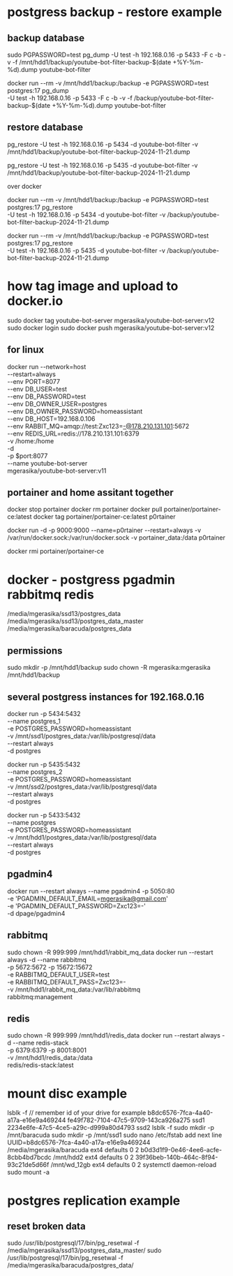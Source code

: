 # postgress backup - restore example
## backup database
sudo PGPASSWORD=test pg_dump -U test -h 192.168.0.16 -p 5433 -F c -b -v -f /mnt/hdd1/backup/youtube-bot-filter-backup-$(date +\%Y-\%m-\%d).dump youtube-bot-filter


docker run --rm -v /mnt/hdd1/backup:/backup -e PGPASSWORD=test postgres:17 pg_dump \
  -U test -h 192.168.0.16 -p 5433 -F c -b -v -f /backup/youtube-bot-filter-backup-$(date +%Y-%m-%d).dump youtube-bot-filter


## restore database
pg_restore -U test -h 192.168.0.16 -p 5434 -d youtube-bot-filter -v /mnt/hdd1/backup/youtube-bot-filter-backup-2024-11-21.dump 

pg_restore -U test -h 192.168.0.16 -p 5435 -d youtube-bot-filter -v /mnt/hdd1/backup/youtube-bot-filter-backup-2024-11-21.dump 

over docker

docker run --rm -v /mnt/hdd1/backup:/backup -e PGPASSWORD=test postgres:17 pg_restore \
  -U test -h 192.168.0.16 -p 5434 -d youtube-bot-filter -v /backup/youtube-bot-filter-backup-2024-11-21.dump


docker run --rm -v /mnt/hdd1/backup:/backup -e PGPASSWORD=test postgres:17 pg_restore \
  -U test -h 192.168.0.16 -p 5435 -d youtube-bot-filter -v /backup/youtube-bot-filter-backup-2024-11-21.dump



# how tag image and upload to docker.io

sudo docker tag youtube-bot-server mgerasika/youtube-bot-server:v12
sudo docker login
sudo docker push mgerasika/youtube-bot-server:v12

## for linux
docker run --network=host \
  --restart=always \
  --env PORT=8077 \
  --env DB_USER=test \
  --env DB_PASSWORD=test \
  --env DB_OWNER_USER=postgres \
  --env DB_OWNER_PASSWORD=homeassistant \
  --env DB_HOST=192.168.0.106 \
  --env RABBIT_MQ=amqp://test:Zxc123=-@178.210.131.101:5672 \
  --env REDIS_URL=redis://178.210.131.101:6379 \
  -v /home:/home \
  -d \
  -p $port:8077 \
  --name youtube-bot-server \
mgerasika/youtube-bot-server:v11

## portainer and home assitant together
docker stop portainer
docker rm portainer
docker pull portainer/portainer-ce:latest
docker tag portainer/portainer-ce:latest p0rtainer

docker run -d -p 9000:9000 --name=p0rtainer --restart=always -v /var/run/docker.sock:/var/run/docker.sock -v portainer_data:/data p0rtainer

docker rmi portainer/portainer-ce

# docker - postgress pgadmin rabbitmq redis

/media/mgerasika/ssd13/postgres_data
/media/mgerasika/ssd13/postgres_data_master
/media/mgerasika/baracuda/postgres_data

## permissions
sudo mkdir -p /mnt/hdd1/backup
sudo chown -R mgerasika:mgerasika /mnt/hdd1/backup

## several postgress instances for 192.168.0.16

docker run -p 5434:5432 \
  --name postgres_1 \
  -e POSTGRES_PASSWORD=homeassistant \
  -v /mnt/ssd1/postgres_data:/var/lib/postgresql/data \
  --restart always \
  -d postgres

docker run -p 5435:5432 \
  --name postgres_2 \
  -e POSTGRES_PASSWORD=homeassistant \
  -v /mnt/ssd2/postgres_data:/var/lib/postgresql/data \
  --restart always \
  -d postgres  

docker run -p 5433:5432 \
  --name postgres \
  -e POSTGRES_PASSWORD=homeassistant \
  -v /mnt/hdd1/postgres_data:/var/lib/postgresql/data \
  --restart always \
  -d postgres

## pgadmin4
docker run --restart always --name pgadmin4 -p 5050:80 \
    -e 'PGADMIN_DEFAULT_EMAIL=mgerasika@gmail.com' \
    -e 'PGADMIN_DEFAULT_PASSWORD=Zxc123=-' \
    -d dpage/pgadmin4

## rabbitmq
sudo chown -R 999:999 /mnt/hdd1/rabbit_mq_data
docker run  --restart always  -d --name rabbitmq \
  -p 5672:5672 -p 15672:15672 \
  -e RABBITMQ_DEFAULT_USER=test \
  -e RABBITMQ_DEFAULT_PASS=Zxc123=- \
  -v /mnt/hdd1/rabbit_mq_data:/var/lib/rabbitmq \
  rabbitmq:management

## redis
sudo chown -R 999:999 /mnt/hdd1/redis_data
docker run --restart always -d --name redis-stack \
  -p 6379:6379 -p 8001:8001 \
  -v /mnt/hdd1/redis_data:/data \
  redis/redis-stack:latest


# mount disc example
lsblk -f
// remember id of your drive for example b8dc6576-7fca-4a40-a17a-e16e9a469244
fe49f782-7104-47c5-9709-143ca926a275 ssd1
2234e6fe-47c5-4ce5-a29c-d999a80d4793 ssd2
lsblk -f
sudo mkdir -p /mnt/baracuda
sudo mkdir -p /mnt/ssd1
sudo nano /etc/fstab
add next line
UUID=b8dc6576-7fca-4a40-a17a-e16e9a469244 /media/mgerasika/baracuda ext4 defaults 0 2
b0d3d1f9-0e46-4ee6-acfe-8cbb4bd7bcdc /mnt/hdd2 ext4 defaults 0 2
39f36beb-140b-464c-8f94-93c21de5d66f /mnt/wd_12gb ext4 defaults 0 2
systemctl daemon-reload
sudo mount -a


# postgres replication example

## reset broken data
sudo /usr/lib/postgresql/17/bin/pg_resetwal -f /media/mgerasika/ssd13/postgres_data_master/
sudo /usr/lib/postgresql/17/bin/pg_resetwal -f  /media/mgerasika/baracuda/postgres_data/


